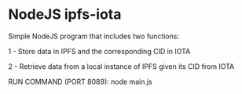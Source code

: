 # NodeJS ipfs-iota

Simple NodeJS program that includes two functions:

1 - Store data in IPFS and the corresponding CID in IOTA

2 - Retrieve data from a local instance of IPFS given its CID from IOTA

RUN COMMAND (PORT 8089): node main.js
